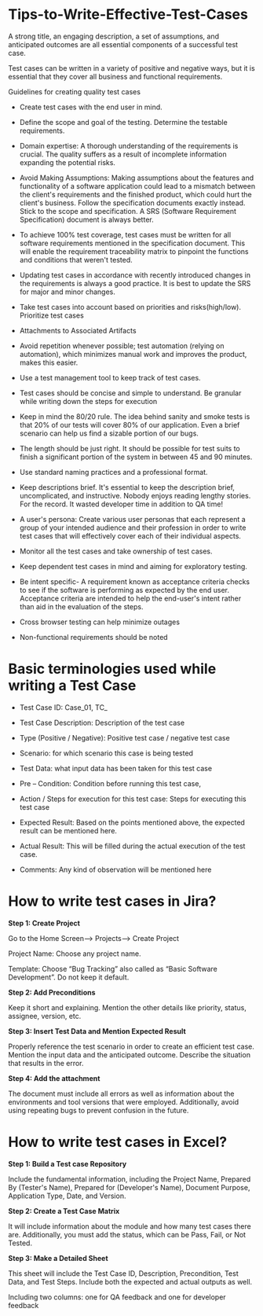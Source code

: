# Tips-to-Write-Effective-Test-Cases

A strong title, an engaging description, a set of assumptions, and anticipated outcomes are all essential components of a successful test case.

Test cases can be written in a variety of positive and negative ways, but it is essential that they cover all business and functional requirements.

Guidelines for creating quality test cases

* Create test cases with the end user in mind.

* Define the scope and goal of the testing. Determine the testable requirements.

* Domain expertise: A thorough understanding of the requirements is crucial. The quality suffers as a result of incomplete information expanding the potential risks.

* Avoid Making Assumptions: Making assumptions about the features and functionality of a software application could lead to a mismatch between the client's requirements and the finished product, which could hurt the client's business. Follow the specification documents exactly instead. Stick to the scope and specification. A SRS (Software Requirement Specification) document is always better.

* To achieve 100% test coverage, test cases must be written for all software requirements mentioned in the specification document. This will enable the requirement traceability matrix to pinpoint the functions and conditions that weren't tested.

* Updating test cases in accordance with recently introduced changes in the requirements is always a good practice. It is best to update the SRS for major and minor changes.
* Take test cases into account based on priorities and risks(high/low). Prioritize test cases

* Attachments to Associated Artifacts

* Avoid repetition whenever possible; test automation (relying on automation), which minimizes manual work and improves the product, makes this easier.

* Use a test management tool to keep track of test cases.

* Test cases should be concise and simple to understand. Be granular while writing down the steps for execution

* Keep in mind the 80/20 rule. The idea behind sanity and smoke tests is that 20% of our tests will cover 80% of our application. Even a brief scenario can help us find a sizable portion of our bugs.

* The length should be just right. It should be possible for test suits to finish a significant portion of the system in between 45 and 90 minutes. 

* Use standard naming practices and a professional format.

* Keep descriptions brief. It's essential to keep the description brief, uncomplicated, and instructive. Nobody enjoys reading lengthy stories. For the record. It wasted developer time in addition to QA time!

* A user's persona: Create various user personas that each represent a group of your intended audience and their profession in order to write test cases that will effectively cover each of their individual aspects.

* Monitor all the test cases and take ownership of test cases. 

* Keep dependent test cases in mind and aiming for exploratory testing. 

* Be intent specific- A requirement known as acceptance criteria checks to see if the software is performing as expected by the end user. Acceptance criteria are intended to help the end-user's intent rather than aid in the evaluation of the steps.

* Cross browser testing can help minimize outages

* Non-functional requirements should be noted







# Basic terminologies used while writing a Test Case



* Test Case ID:         Case_01, TC_

* Test Case Description:         Description of the test case

* Type (Positive / Negative):         Positive test case / negative test case

* Scenario:         for which scenario this case is being tested

* Test Data:         what input data has been taken for this test case

* Pre – Condition:         Condition before running this test case,

* Action / Steps for execution for this test case:         Steps for executing this test case

* Expected Result:         Based on the points mentioned above, the expected result can be mentioned here.

* Actual Result:         This will be filled during the actual execution of the test case.

* Comments:         Any kind of observation will be mentioned here








# How to write test cases in Jira?



**Step 1: Create Project**

Go to the Home Screen—> Projects—> Create Project

Project Name:  Choose any project name. 

Template: Choose “Bug Tracking” also called as “Basic Software Development”. Do not keep it default.



**Step 2: Add Preconditions**

Keep it short and explaining. Mention the other details like priority, status, assignee, version, etc.



**Step 3: Insert Test Data and Mention Expected Result**

Properly reference the test scenario in order to create an efficient test case. Mention the input data and the anticipated outcome. Describe the situation that results in the error.



**Step 4: Add the attachment**

The document must include all errors as well as information about the environments and tool versions that were employed. Additionally, avoid using repeating bugs to prevent confusion in the future.






# How to write test cases in Excel?



**Step 1: Build a Test case Repository**

Include the fundamental information, including the Project Name, Prepared By (Tester's Name), Prepared for (Developer's Name), Document Purpose, Application Type, Date, and Version.

**Step 2: Create a Test Case Matrix**

It will include information about the module and how many test cases there are. Additionally, you must add the status, which can be Pass, Fail, or Not Tested.


**Step 3: Make a Detailed Sheet**

This sheet will include the Test Case ID, Description, Precondition, Test Data, and Test Steps. Include both the expected and actual outputs as well.

Including two columns: one for QA feedback and one for developer feedback
